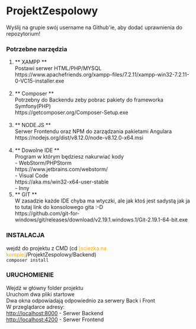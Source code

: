 # ProjektZespolowy
Wyślij na grupie swój username na Github'ie, aby dodać uprawnienia do repozytorium!

### Potrzebne narzędzia<br />
<ol style="list-style-type:decimal;">
<li>
** XAMPP **<br />
Postawi serwer HTML/PHP/MYSQL<br />
https://www.apachefriends.org/xampp-files/7.2.11/xampp-win32-7.2.11-0-VC15-installer.exe<br />
<br />
</li>
<li>
** Composer **<br />
Potrzebny do Backendu zeby pobrac pakiety do frameworka Symfony(PHP)<br />
https://getcomposer.org/Composer-Setup.exe<br />
<br />
</li>
<li>** NODE.JS **<br />
Serwer Frontendu oraz NPM do zarządzania pakietami Angulara<br />
https://nodejs.org/dist/v8.12.0/node-v8.12.0-x64.msi<br />
<br />
</li>
<li>
** Dowolne IDE **<br />
Program w którym będziesz nakurwiać kody<br />
- WebStorm/PHPStorm <br />https://www.jetbrains.com/webstorm/<br />
- Visual Code <br />https://aka.ms/win32-x64-user-stable<br />
- Inny
</li>
<li>
** GIT **<br />
W zasadzie każde IDE chyba ma wtyczki, ale jak ktoś jest sadystą jak ja to tutaj link do konsolowego gita :-D<br />
https://github.com/git-for-windows/git/releases/download/v2.19.1.windows.1/Git-2.19.1-64-bit.exe
</li>
</ol>

### INSTALACJA<br />
wejdź do projektu z CMD (cd <span style="color:orange;">[sciezka na kompie]</span>/ProjektZespolowy/Backend)<br />
```composer install```<br />

### URUCHOMIENIE<br />
Wejdź w główny folder projektu<br />
Uruchom dwa pliki startowe<br />
Dwa okna odpowiadają odpowiednio za serwery Back i Front<br />
W przeglądarce adresy:<br />
<a href="http://localhost:8000" target="_blank">http://localhost:8000</a> - Serwer Backend<br />
<a href="http://localhost:4200" target="_blank">http://localhost:4200</a> - Serwer Frontend<br />